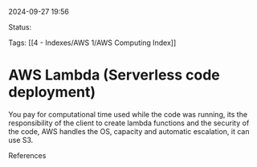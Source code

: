 2024-09-27 19:56

Status:

Tags:
[[4 - Indexes/AWS 1/AWS Computing Index]]


# AWS Lambda (Serverless code deployment)


You pay for computational time used while the code was running, its the responsibility of the client to create lambda functions and the security of the code, AWS handles the OS, capacity and automatic escalation, it can use S3.


References 